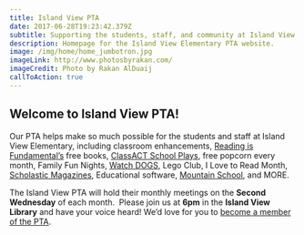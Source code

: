 ```yaml
---
title: Island View PTA
date: 2017-06-28T19:23:42.379Z
subtitle: Supporting the students, staff, and community at Island View Elementary.
description: Homepage for the Island View Elementary PTA website.
image: /img/home/home_jumbotron.jpg
imageLink: http://www.photosbyrakan.com/
imageCredit: Photo by Rakan AlDuaij
callToAction: true
---
```

## Welcome to Island View PTA!

Our PTA helps make so much possible for the students and staff at Island View Elementary, 
including classroom enhancements, 
[Reading is Fundamental’s](http://www.rif.org/) free books, 
[ClassACT School Plays](https://www.facebook.com/Class-ACT-Anacortes-Community-Theatres-School-of-Performing-Arts-105835664376/), 
free popcorn every month, Family Fun Nights, 
[Watch DOGS](http://www.fathers.com/watchdogs/), 
Lego Club, 
I Love to Read Month, 
[Scholastic Magazines](http://classroommagazines.scholastic.com/Landing-Pages/subscribers), 
Educational software, 
[Mountain School](https://ncascades.org/signup/youth/mountain-school), and MORE.

The Island View PTA will hold their monthly meetings on the **Second Wednesday** of each month.  Please join us at **6pm** in the **Island View Library** and have your voice heard! We’d love for you to [become a member of the PTA](/membership/). 